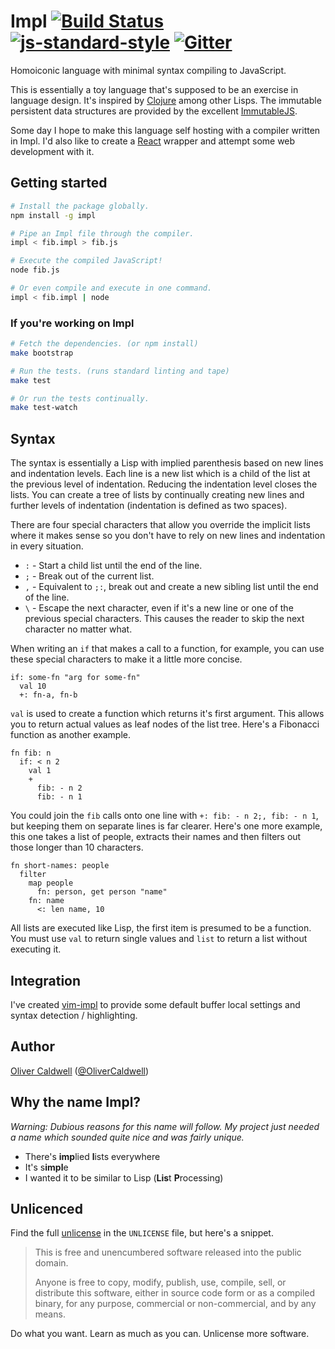 # Impl [![Build Status](https://travis-ci.org/Olical/impl.svg?branch=master)](https://travis-ci.org/Olical/impl) [![js-standard-style](https://img.shields.io/badge/code%20style-standard-brightgreen.svg?style=flat)](https://github.com/feross/standard) [![Gitter](https://badges.gitter.im/Join%20Chat.svg)](https://gitter.im/Olical/impl?utm_source=badge&utm_medium=badge&utm_campaign=pr-badge)

Homoiconic language with minimal syntax compiling to JavaScript.

This is essentially a toy language that's supposed to be an exercise in language design. It's inspired by [Clojure][] among other Lisps. The immutable persistent data structures are provided by the excellent [ImmutableJS][].

Some day I hope to make this language self hosting with a compiler written in Impl. I'd also like to create a [React][] wrapper and attempt some web development with it.

## Getting started

```bash
# Install the package globally.
npm install -g impl

# Pipe an Impl file through the compiler.
impl < fib.impl > fib.js

# Execute the compiled JavaScript!
node fib.js

# Or even compile and execute in one command.
impl < fib.impl | node
```

### If you're working on Impl

```bash
# Fetch the dependencies. (or npm install)
make bootstrap

# Run the tests. (runs standard linting and tape)
make test

# Or run the tests continually.
make test-watch
```

## Syntax

The syntax is essentially a Lisp with implied parenthesis based on new lines and indentation levels. Each line is a new list which is a child of the list at the previous level of indentation. Reducing the indentation level closes the lists. You can create a tree of lists by continually creating new lines and further levels of indentation (indentation is defined as two spaces).

There are four special characters that allow you override the implicit lists where it makes sense so you don't have to rely on new lines and indentation in every situation.

 * `:` - Start a child list until the end of the line.
 * `;` - Break out of the current list.
 * `,` - Equivalent to `;:`, break out and create a new sibling list until the end of the line.
 * `\` - Escape the next character, even if it's a new line or one of the previous special characters. This causes the reader to skip the next character no matter what.

When writing an `if` that makes a call to a function, for example, you can use these special characters to make it a little more concise.

```impl
if: some-fn "arg for some-fn"
  val 10
  +: fn-a, fn-b
```

`val` is used to create a function which returns it's first argument. This allows you to return actual values as leaf nodes of the list tree. Here's a Fibonacci function as another example.

```impl
fn fib: n
  if: < n 2
    val 1
    +
      fib: - n 2
      fib: - n 1
```

You could join the `fib` calls onto one line with `+: fib: - n 2;, fib: - n 1`, but keeping them on separate lines is far clearer. Here's one more example, this one takes a list of people, extracts their names and then filters out those longer than 10 characters.

```impl
fn short-names: people
  filter
    map people
      fn: person, get person "name"
    fn: name
      <: len name, 10
```

All lists are executed like Lisp, the first item is presumed to be a function. You must use `val` to return single values and `list` to return a list without executing it.

## Integration

I've created [vim-impl][] to provide some default buffer local settings and syntax detection / highlighting.

## Author

[Oliver Caldwell][author-site] ([@OliverCaldwell][author-twitter])

## Why the name Impl?

*Warning: Dubious reasons for this name will follow. My project just needed a name which sounded quite nice and was fairly unique.*

 * There's **imp**lied **l**ists everywhere
 * It's s**impl**e
 * I wanted it to be similar to Lisp (**Lis**t **P**rocessing)

## Unlicenced

Find the full [unlicense][] in the `UNLICENSE` file, but here's a snippet.

>This is free and unencumbered software released into the public domain.
>
>Anyone is free to copy, modify, publish, use, compile, sell, or distribute this software, either in source code form or as a compiled binary, for any purpose, commercial or non-commercial, and by any means.

Do what you want. Learn as much as you can. Unlicense more software.

[unlicense]: http://unlicense.org/
[author-site]: http://oli.me.uk/
[author-twitter]: https://twitter.com/OliverCaldwell
[immutablejs]: https://github.com/facebook/immutable-js
[vim-impl]: https://github.com/Olical/vim-impl
[clojure]: http://clojure.org/
[react]: http://facebook.github.io/react/
